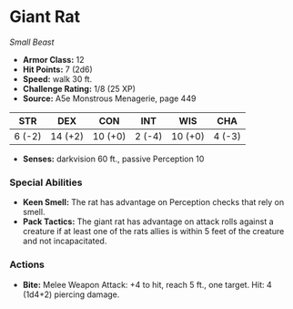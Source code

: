 # Giant Rat

*Small* *Beast*

- **Armor Class:** 12
- **Hit Points:** 7 (2d6)
- **Speed:** walk 30 ft.
- **Challenge Rating:** 1/8 (25 XP)
- **Source:** A5e Monstrous Menagerie, page 449

| STR | DEX | CON | INT | WIS | CHA |
| --- | --- | --- | --- | --- | --- |
| 6 (-2) | 14 (+2) | 10 (+0) | 2 (-4) | 10 (+0) | 4 (-3) |

- **Senses:** darkvision 60 ft., passive Perception 10

### Special Abilities

- **Keen Smell:** The rat has advantage on Perception checks that rely on smell.
- **Pack Tactics:** The giant rat has advantage on attack rolls against a creature if at least one of the rats allies is within 5 feet of the creature and not incapacitated.

### Actions

- **Bite:** Melee Weapon Attack: +4 to hit, reach 5 ft., one target. Hit: 4 (1d4+2) piercing damage.


